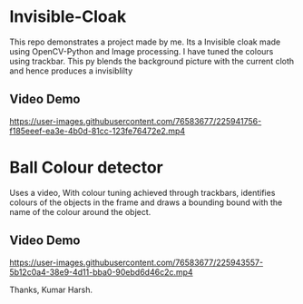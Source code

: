 # Invisible-Cloak
This repo demonstrates a project made by me. Its a Invisible cloak made using OpenCV-Python and Image processing. I have tuned the colours using trackbar. This py blends the background picture with the current cloth and hence produces a invisiblilty

## Video Demo
https://user-images.githubusercontent.com/76583677/225941756-f185eeef-ea3e-4b0d-81cc-123fe76472e2.mp4

# Ball Colour detector
Uses a video, With colour tuning achieved through trackbars, identifies colours of the objects in the frame and draws a bounding bound with the name of the colour around the object.

## Video Demo
https://user-images.githubusercontent.com/76583677/225943557-5b12c0a4-38e9-4d11-bba0-90ebd6d46c2c.mp4



Thanks, 
Kumar Harsh.
